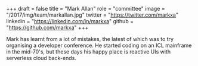 +++
draft = false
title = "Mark Allan"
role = "committee"
image = "/2017/img/team/markallan.jpg"
twitter = "https://twitter.com/markxa"
linkedin = "https://linkedin.com/in/markxa"
github = "https://github.com/markxa"
+++

Mark has learnt from a lot of mistakes, the latest of which was to try organising a developer conference. He started coding on an ICL mainframe in the mid-70's, but these days his happy place is reactive UIs with serverless cloud back-ends.